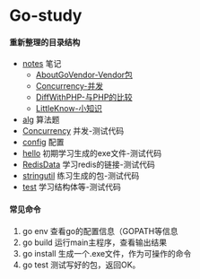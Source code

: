 # Go-study 
 
 #### 重新整理的目录结构
 - [notes](./notes) 笔记
    - [AboutGoVendor-Vendor包](./notes/AboutGoVendor.md)
    - [Concurrency-并发](./notes/Concurrency.md)
    - [DiffWithPHP-与PHP的比较](./notes/DiffWithPHP.md)
    - [LittleKnow-小知识](./notes/LittleKnow.md)
 - [alg](./alg) 算法题
 - [Concurrency](./Concurrency) 并发-测试代码
 - [config](./config) 配置
 - [hello](./hello) 初期学习生成的exe文件-测试代码
 - [RedisData](sql) 学习redis的链接-测试代码
 - [stringutil](./stringutil) 练习生成的包-测试代码
 - [test](./test) 学习结构体等-测试代码

 #### 常见命令
 1. go env 查看go的配置信息（GOPATH等信息
 2. go build 运行main主程序，查看输出结果
 3. go install 生成一个.exe文件，作为可操作的命令
 4. go test 测试写好的包，返回OK。
